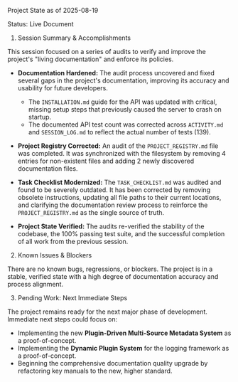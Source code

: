 Project State as of 2025-08-19

Status: Live Document

1. Session Summary & Accomplishments

This session focused on a series of audits to verify and improve the project's "living documentation" and enforce its policies.

*   **Documentation Hardened:** The audit process uncovered and fixed several gaps in the project's documentation, improving its accuracy and usability for future developers.
    *   The `INSTALLATION.md` guide for the API was updated with critical, missing setup steps that previously caused the server to crash on startup.
    *   The documented API test count was corrected across `ACTIVITY.md` and `SESSION_LOG.md` to reflect the actual number of tests (139).

*   **Project Registry Corrected:** An audit of the `PROJECT_REGISTRY.md` file was completed. It was synchronized with the filesystem by removing 4 entries for non-existent files and adding 2 newly discovered documentation files.

*   **Task Checklist Modernized:** The `TASK_CHECKLIST.md` was audited and found to be severely outdated. It has been corrected by removing obsolete instructions, updating all file paths to their current locations, and clarifying the documentation review process to reinforce the `PROJECT_REGISTRY.md` as the single source of truth.

*   **Project State Verified:** The audits re-verified the stability of the codebase, the 100% passing test suite, and the successful completion of all work from the previous session.

2. Known Issues & Blockers

There are no known bugs, regressions, or blockers. The project is in a stable, verified state with a high degree of documentation accuracy and process alignment.

3. Pending Work: Next Immediate Steps

The project remains ready for the next major phase of development. Immediate next steps could focus on:

*   Implementing the new **Plugin-Driven Multi-Source Metadata System** as a proof-of-concept.
*   Implementing the **Dynamic Plugin System** for the logging framework as a proof-of-concept.
*   Beginning the comprehensive documentation quality upgrade by refactoring key manuals to the new, higher standard.